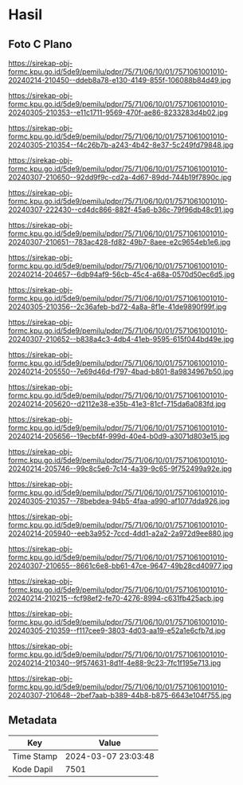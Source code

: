 # Hasil

## Foto C Plano

https://sirekap-obj-formc.kpu.go.id/5de9/pemilu/pdpr/75/71/06/10/01/7571061001010-20240214-210450--ddeb8a78-e130-4149-855f-106088b84d49.jpg

https://sirekap-obj-formc.kpu.go.id/5de9/pemilu/pdpr/75/71/06/10/01/7571061001010-20240305-210353--e11c1711-9569-470f-ae86-8233283d4b02.jpg

https://sirekap-obj-formc.kpu.go.id/5de9/pemilu/pdpr/75/71/06/10/01/7571061001010-20240305-210354--f4c26b7b-a243-4b42-8e37-5c249fd79848.jpg

https://sirekap-obj-formc.kpu.go.id/5de9/pemilu/pdpr/75/71/06/10/01/7571061001010-20240307-210650--92dd9f9c-cd2a-4d67-89dd-744b19f7890c.jpg

https://sirekap-obj-formc.kpu.go.id/5de9/pemilu/pdpr/75/71/06/10/01/7571061001010-20240307-222430--cd4dc866-882f-45a6-b36c-79f96db48c91.jpg

https://sirekap-obj-formc.kpu.go.id/5de9/pemilu/pdpr/75/71/06/10/01/7571061001010-20240307-210651--783ac428-fd82-49b7-8aee-e2c9654eb1e6.jpg

https://sirekap-obj-formc.kpu.go.id/5de9/pemilu/pdpr/75/71/06/10/01/7571061001010-20240214-204657--6db94af9-56cb-45c4-a68a-0570d50ec6d5.jpg

https://sirekap-obj-formc.kpu.go.id/5de9/pemilu/pdpr/75/71/06/10/01/7571061001010-20240305-210356--2c36afeb-bd72-4a8a-8f1e-41de9890f99f.jpg

https://sirekap-obj-formc.kpu.go.id/5de9/pemilu/pdpr/75/71/06/10/01/7571061001010-20240307-210652--b838a4c3-4db4-41eb-9595-615f044bd49e.jpg

https://sirekap-obj-formc.kpu.go.id/5de9/pemilu/pdpr/75/71/06/10/01/7571061001010-20240214-205550--7e69d46d-f797-4bad-b801-8a9834967b50.jpg

https://sirekap-obj-formc.kpu.go.id/5de9/pemilu/pdpr/75/71/06/10/01/7571061001010-20240214-205620--d2112e38-e35b-41e3-81cf-715da6a083fd.jpg

https://sirekap-obj-formc.kpu.go.id/5de9/pemilu/pdpr/75/71/06/10/01/7571061001010-20240214-205656--19ecbf4f-999d-40e4-b0d9-a3071d803e15.jpg

https://sirekap-obj-formc.kpu.go.id/5de9/pemilu/pdpr/75/71/06/10/01/7571061001010-20240214-205746--99c8c5e6-7c14-4a39-9c65-9f752499a92e.jpg

https://sirekap-obj-formc.kpu.go.id/5de9/pemilu/pdpr/75/71/06/10/01/7571061001010-20240305-210357--78bebdea-94b5-4faa-a990-af1077dda926.jpg

https://sirekap-obj-formc.kpu.go.id/5de9/pemilu/pdpr/75/71/06/10/01/7571061001010-20240214-205940--eeb3a952-7ccd-4dd1-a2a2-2a972d9ee880.jpg

https://sirekap-obj-formc.kpu.go.id/5de9/pemilu/pdpr/75/71/06/10/01/7571061001010-20240307-210655--8661c6e8-bb61-47ce-9647-49b28cd40977.jpg

https://sirekap-obj-formc.kpu.go.id/5de9/pemilu/pdpr/75/71/06/10/01/7571061001010-20240214-210215--fcf98ef2-fe70-4276-8994-c631fb425acb.jpg

https://sirekap-obj-formc.kpu.go.id/5de9/pemilu/pdpr/75/71/06/10/01/7571061001010-20240305-210359--f117cee9-3803-4d03-aa19-e52a1e6cfb7d.jpg

https://sirekap-obj-formc.kpu.go.id/5de9/pemilu/pdpr/75/71/06/10/01/7571061001010-20240214-210340--9f574631-8d1f-4e88-9c23-7fc1f195e713.jpg

https://sirekap-obj-formc.kpu.go.id/5de9/pemilu/pdpr/75/71/06/10/01/7571061001010-20240307-210648--2bef7aab-b389-44b8-b875-6643e104f755.jpg


## Metadata

| Key        | Value               |
| ---------- | ------------------- |
| Time Stamp | 2024-03-07 23:03:48 |
| Kode Dapil | 7501                |



